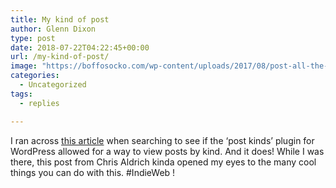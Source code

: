 ```yaml
---
title: My kind of post
author: Glenn Dixon
type: post
date: 2018-07-22T04:22:45+00:00
url: /my-kind-of-post/
image: "https://boffosocko.com/wp-content/uploads/2017/08/post-all-the-things.jpg"
categories:
  - Uncategorized
tags:
  - replies

---
```

I ran across [this article](https://boffosocko.com/2017/08/11/post-kinds-plugin-for-wordpress/"
 ) when searching to see if the &#8216;post kinds&#8217; plugin for WordPress allowed for a way to view posts by kind. And it does! While I was there, this post from Chris Aldrich kinda opened my eyes to the many cool things you can do with this. #IndieWeb !